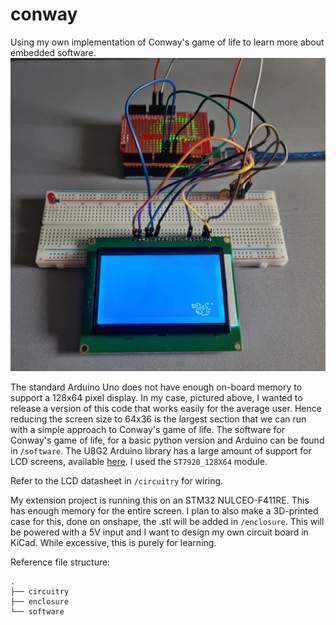 # conway
Using my own implementation of Conway's game of life to learn more about embedded software.
![Screenshot](arduino_snapshot.jpg)

The standard Arduino Uno does not have enough on-board memory to support a 128x64 pixel display.
In my case, pictured above, I wanted to release a version of this code that works easily for the average user.
Hence reducing the screen size to 64x36 is the largest section that we can run with a simple approach to Conway's game of life.
The software for Conway's game of life, for a basic python version and Arduino can be found in `/software`.
The U8G2 Arduino library has a large amount of support for LCD screens, available [here](https://github.com/olikraus/u8g2/wiki/u8g2setupcpp). I used the `ST7920_128X64` module.

Refer to the LCD datasheet in `/circuitry` for wiring.

My extension project is running this on an STM32 NULCEO-F411RE. This has enough memory for the entire screen. 
I plan to also make a 3D-printed case for this, done on onshape, the .stl will be added in `/enclosure`.
This will be powered with a 5V input and I want to design my own circuit board in KiCad. While excessive, this is purely for learning.

Reference file structure:
```
.
├── circuitry
├── enclosure
└── software
```
